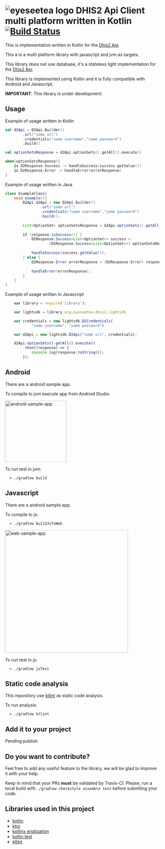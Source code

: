 # ![eyeseetea logo][eyeseetealogo] DHIS2 Api Client multi platform written in Kotlin [![Build Status](https://travis-ci.org/EyeSeeTea/dhis2-light-sdk.svg?branch=master)](https://travis-ci.org/EyeSeeTea/dhis2-light-sdk)

This is implementation written in Kotlin for the [Dhis2 Api][dhis2Api]. 

This a is a multi platform library with javascript and jvm as targets.

This library does not use database, it's a stateless light implementation for the [Dhis2 Api][dhis2Api]. 

This library is implemented using Kotlin and it is fully compatible with Android and Javascript.

**IMPORTANT**: This library is under development.

## Usage

Example of usage written in Kotlin

```kotlin
val d2Api = D2Api.Builder()
        .url("some url")
        .credentials("some username","some password")
        .build()

val optionSetsResponse = d2Api.optionSets().getAll().execute()

when(optionSetsResponse){
    is D2Response.Success -> handleSuccess(success.getValue())
    is D2Response.Error -> handleError(errorResponse)
}
```


Example of usage written in Java

```java
class ExampleClass{
    void example(){
        D2Api d2Api = new D2Api.Builder()
                .url("some url")
                .credentials("some username","some password")
                .build();
        
        List<OptionSet> optionSetsResponse = d2Api.optionSets().getAll().execute();
        
        if (response.isSuccess()) {
            D2Response.Success<List<OptionSet>> success =
                    (D2Response.Success<List<OptionSet>>) optionSetsResponse;
            
            handleSuccess(success.getValue());        
        } else {
            D2Response.Error errorResponse = (D2Response.Error) response;
            
            handleError(errorResponse);
        }        
    }
}
```

Example of usage written in Javascript

```js
    var library = require('library');

    var lightsdk = library.org.eyeseetea.dhis2.lightsdk

    var credentials = new lightsdk.D2Credentials(
            "some username", "some password")

    var d2Api = new lightsdk.D2Api("some url", credentials);

    d2Api.optionSets().getAll().execute()
        .then((response) => {
            console.log(response.toString());
        });
```
## Android

There are a android sample app.

To compile to jvm execute app from Android Studio. 

<img width="200" alt="android-sample-app" src="https://user-images.githubusercontent.com/5593590/49922975-737ce980-feb2-11e8-9967-2da35537413c.png">

To run test in jvm:

```
  > ./gradlew build
```


## Javascript

There are a android sample app.

To compile to js:

```
  > ./gradlew buildJsToWeb
``` 

<img width="400" alt="web-sample-app" src="https://user-images.githubusercontent.com/5593590/49922982-78da3400-feb2-11e8-8bd4-fc621e588eca.png">


To run test in js:

```
  > ./gradlew jsTest
```

## Static code analysis 

This repository use [ktlint] as static code analysis.

To run analysis:
```
  > ./gradlew ktlint
```


## Add it to your project

Pending publish

## Do you want to contribute?

Feel free to add any useful feature to the library, we will be glad to improve it with your help.

Keep in mind that your PRs **must** be validated by Travis-CI. Please, run a local build with ``./gradlew checkstyle assemble test`` before submiting your code.


## Libraries used in this project

* [kotlin][kotlin]
* [ktor][ktor]
* [kotlinx erialization][kotlinx_serialization]
* [kotlin test][kotlin_test]
* [ktlint][ktlint]

[dhis2Api]: https://docs.dhis2.org/master/en/developer/html/webapi.html
[kotlin]: https://github.com/JetBrains/kotlin
[ktor]: https://github.com/ktorio/ktor
[kotlinx_serialization]: https://github.com/Kotlin/kotlinx.serialization
[kotlin_test]: https://github.com/kotlintest/kotlintest
[ktlint]: https://github.com/shyiko/ktlint
[eyeseetealogo]: https://user-images.githubusercontent.com/5593590/47744878-ac565b80-dc82-11e8-9daa-fe51d1a5a241.png
